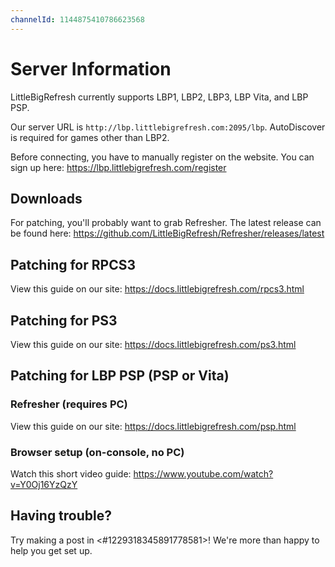 ```yaml
---
channelId: 1144875410786623568
---
```


# Server Information

LittleBigRefresh currently supports LBP1, LBP2, LBP3, LBP Vita, and LBP PSP.

Our server URL is `http://lbp.littlebigrefresh.com:2095/lbp`. AutoDiscover is required for games other than LBP2.

Before connecting, you have to manually register on the website. You can sign up here: https://lbp.littlebigrefresh.com/register

## Downloads

For patching, you'll probably want to grab Refresher. The latest release can be found here: https://github.com/LittleBigRefresh/Refresher/releases/latest

## Patching for RPCS3

View this guide on our site: https://docs.littlebigrefresh.com/rpcs3.html

## Patching for PS3

View this guide on our site: https://docs.littlebigrefresh.com/ps3.html

## Patching for LBP PSP (PSP or Vita)

### Refresher (requires PC)

View this guide on our site: https://docs.littlebigrefresh.com/psp.html

### Browser setup (on-console, no PC)

Watch this short video guide: https://www.youtube.com/watch?v=Y0Oj16YzQzY

## Having trouble?

Try making a post in <#1229318345891778581>! We're more than happy to help you get set up.